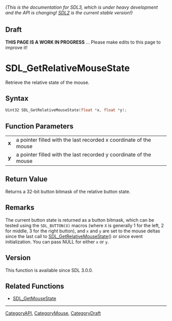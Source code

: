 ###### (This is the documentation for SDL3, which is under heavy development and the API is changing! [SDL2](https://wiki.libsdl.org/SDL2/) is the current stable version!)

## Draft

**THIS PAGE IS A WORK IN PROGRESS** ... Please make edits to this page to improve it!
# SDL_GetRelativeMouseState

Retrieve the relative state of the mouse.

## Syntax

```c
Uint32 SDL_GetRelativeMouseState(float *x, float *y);

```

## Function Parameters

|           |                                                                   |
| --------- | ----------------------------------------------------------------- |
| **x**     | a pointer filled with the last recorded x coordinate of the mouse |
| **y**     | a pointer filled with the last recorded y coordinate of the mouse |

## Return Value

Returns a 32-bit button bitmask of the relative button state.

## Remarks

The current button state is returned as a button bitmask, which can be
tested using the `SDL_BUTTON(X)` macros (where `X` is generally 1 for the
left, 2 for middle, 3 for the right button), and `x` and `y` are set to the
mouse deltas since the last call to
[SDL_GetRelativeMouseState](SDL_GetRelativeMouseState.md)() or since event
initialization. You can pass NULL for either `x` or `y`.

## Version

This function is available since SDL 3.0.0.

## Related Functions

* [SDL_GetMouseState](SDL_GetMouseState.md)

----
[CategoryAPI](CategoryAPI.md), [CategoryMouse](CategoryMouse.md), [CategoryDraft](CategoryDraft.md)
